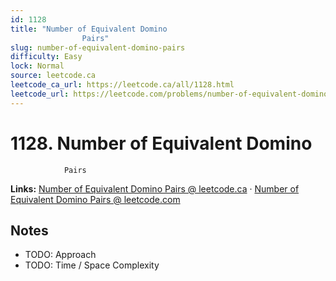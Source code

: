 ```yaml
--- 
id: 1128
title: "Number of Equivalent Domino
                Pairs"
slug: number-of-equivalent-domino-pairs
difficulty: Easy
lock: Normal
source: leetcode.ca
leetcode_ca_url: https://leetcode.ca/all/1128.html
leetcode_url: https://leetcode.com/problems/number-of-equivalent-domino-pairs/
---
```


# 1128. Number of Equivalent Domino
                Pairs

**Links:** [Number of Equivalent Domino
                Pairs @ leetcode.ca](https://leetcode.ca/all/1128.html) · [Number of Equivalent Domino
                Pairs @ leetcode.com](https://leetcode.com/problems/number-of-equivalent-domino-pairs/)

## Notes
- TODO: Approach
- TODO: Time / Space Complexity
